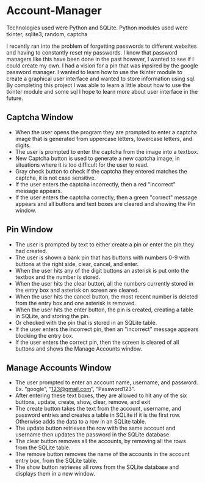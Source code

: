 # Account-Manager
Technologies used were Python and SQLite.
Python modules used were tkinter, sqlite3, random, captcha

I recently ran into the problem of forgetting passwords to different websites and having to constantly reset my passwords. I know that password managers like this have been done in the past however, I wanted to see if I could create my own. I had a vision for a pin that was inpsired by the google password manager. I wanted to learn how to use the tkinter module to create a graphical user interface and wanted to store information using sql. By completing this project I was able to learn a little about how to use the tkinter module and some sql I hope to learn more about user interface in the future.

## Captcha Window 
* When the user opens the program they are prompted to enter a captcha image that is generated from uppercase letters, lowercase letters, and digits. 
* The user is prompted to enter the captcha from the image into a textbox.  
* New Captcha button is used to generate a new captcha image, in situations where it is too difficult for the user to read. 
* Gray check button to check if the captcha they entered matches the captcha, it is not case sensitive. 
* If the user enters the captcha incorrectly, then a red "incorrect" message appears. 
* If the user enters the captcha correctly, then a green "correct" message appears and all buttons and text boxes are cleared and showing the Pin window. 

## Pin Window 
* The user is prompted by text to either create a pin or enter the pin they had created.  
* The user is shown a bank pin that has buttons with numbers 0-9 with buttons at the right side, clear, cancel, and enter. 
* When the user hits any of the digit buttons an asterisk is put onto the textbox and the number is stored. 
* When the user hits the clear button, all the numbers currently stored in the entry box and asterisk on screen are cleared. 
* When the user hits the cancel button, the most recent number is deleted from the entry box and one asterisk is removed. 
* When the user hits the enter button, the pin is created, creating a table in SQLite, and storing the pin. 
* Or checked with the pin that is stored in an SQLite table. 
* If the user enters the incorrect pin, then an "incorrect" message appears blocking the entry box. 
* If the user enters the correct pin, then the screen is cleared of all buttons and shows the Manage Accounts window. 

## Manage Accounts Window 
* The user prompted to enter an account name, username, and password. Ex. “google”, “123@gmail.com”, “Password123”. 
* After entering these text boxes, they are allowed to hit any of the six buttons, update, create, show, clear, remove, and exit 
* The create button takes the text from the account, username, and password entries and creates a table in SQLite if it is the first row. Otherwise
adds the data to a row in an SQLite table. 
* The update button retrieves the row with the same account and username then updates the password in the SQLite database. 
* The clear button removes all the accounts, by removing all the rows from the SQLite table. 
* The remove button removes the name of the accounts in the account entry box, from the SQLite table. 
* The show button retrieves all rows from the SQLite database and displays them in a new window. 

